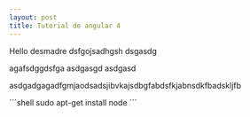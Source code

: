 ```yaml
---
layout: post
title: Tutorial de angular 4
---
```


Hello desmadre
dsfgojsadhgsh
dsgasdg

agafsdggdsfga
asdgasgd
asdgasd

asdgadgagadfgmjaodsadsjibvkajsdbgfabdsfkjabnsdkfbadskljfb


´´´shell
  sudo apt-get install node
´´´
